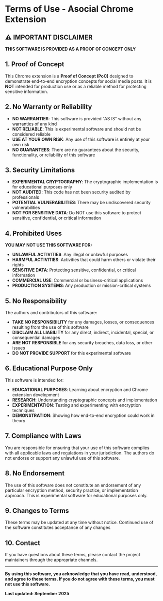 # Terms of Use - Asocial Chrome Extension

## ⚠️ IMPORTANT DISCLAIMER

**THIS SOFTWARE IS PROVIDED AS A PROOF OF CONCEPT ONLY**

## 1. Proof of Concept

This Chrome extension is a **Proof of Concept (PoC)** designed to demonstrate end-to-end encryption concepts for social media posts. It is **NOT** intended for production use or as a reliable method for protecting sensitive information.

## 2. No Warranty or Reliability

- **NO WARRANTIES**: This software is provided "AS IS" without any warranties of any kind
- **NOT RELIABLE**: This is experimental software and should not be considered reliable
- **USE AT YOUR OWN RISK**: Any use of this software is entirely at your own risk
- **NO GUARANTEES**: There are no guarantees about the security, functionality, or reliability of this software

## 3. Security Limitations

- **EXPERIMENTAL CRYPTOGRAPHY**: The cryptographic implementation is for educational purposes only
- **NOT AUDITED**: This code has not been security audited by professionals
- **POTENTIAL VULNERABILITIES**: There may be undiscovered security vulnerabilities
- **NOT FOR SENSITIVE DATA**: Do NOT use this software to protect sensitive, confidential, or critical information

## 4. Prohibited Uses

**YOU MAY NOT USE THIS SOFTWARE FOR:**

- **UNLAWFUL ACTIVITIES**: Any illegal or unlawful purposes
- **HARMFUL ACTIVITIES**: Activities that could harm others or violate their rights
- **SENSITIVE DATA**: Protecting sensitive, confidential, or critical information
- **COMMERCIAL USE**: Commercial or business-critical applications
- **PRODUCTION SYSTEMS**: Any production or mission-critical systems

## 5. No Responsibility

The authors and contributors of this software:

- **TAKE NO RESPONSIBILITY** for any damages, losses, or consequences resulting from the use of this software
- **DISCLAIM ALL LIABILITY** for any direct, indirect, incidental, special, or consequential damages
- **ARE NOT RESPONSIBLE** for any security breaches, data loss, or other issues
- **DO NOT PROVIDE SUPPORT** for this experimental software

## 6. Educational Purpose Only

This software is intended for:

- **EDUCATIONAL PURPOSES**: Learning about encryption and Chrome extension development
- **RESEARCH**: Understanding cryptographic concepts and implementation
- **EXPERIMENTATION**: Testing and experimenting with encryption techniques
- **DEMONSTRATION**: Showing how end-to-end encryption could work in theory

## 7. Compliance with Laws

You are responsible for ensuring that your use of this software complies with all applicable laws and regulations in your jurisdiction. The authors do not endorse or support any unlawful use of this software.

## 8. No Endorsement

The use of this software does not constitute an endorsement of any particular encryption method, security practice, or implementation approach. This is experimental software for educational purposes only.

## 9. Changes to Terms

These terms may be updated at any time without notice. Continued use of the software constitutes acceptance of any changes.

## 10. Contact

If you have questions about these terms, please contact the project maintainers through the appropriate channels.

---

**By using this software, you acknowledge that you have read, understood, and agree to these terms. If you do not agree with these terms, you must not use this software.**

**Last updated: September 2025**
